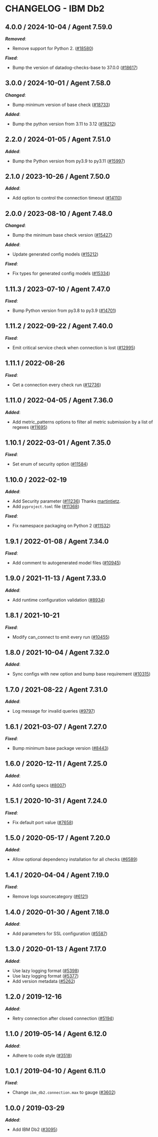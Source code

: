 # CHANGELOG - IBM Db2

<!-- towncrier release notes start -->

## 4.0.0 / 2024-10-04 / Agent 7.59.0

***Removed***:

* Remove support for Python 2. ([#18580](https://github.com/DataDog/integrations-core/pull/18580))

***Fixed***:

* Bump the version of datadog-checks-base to 37.0.0 ([#18617](https://github.com/DataDog/integrations-core/pull/18617))

## 3.0.0 / 2024-10-01 / Agent 7.58.0

***Changed***:

* Bump minimum version of base check ([#18733](https://github.com/DataDog/integrations-core/pull/18733))

***Added***:

* Bump the python version from 3.11 to 3.12 ([#18212](https://github.com/DataDog/integrations-core/pull/18212))

## 2.2.0 / 2024-01-05 / Agent 7.51.0

***Added***:

* Bump the Python version from py3.9 to py3.11 ([#15997](https://github.com/DataDog/integrations-core/pull/15997))

## 2.1.0 / 2023-10-26 / Agent 7.50.0

***Added***:

* Add option to control the connection timeout ([#14110](https://github.com/DataDog/integrations-core/pull/14110))

## 2.0.0 / 2023-08-10 / Agent 7.48.0

***Changed***:

* Bump the minimum base check version ([#15427](https://github.com/DataDog/integrations-core/pull/15427))

***Added***:

* Update generated config models ([#15212](https://github.com/DataDog/integrations-core/pull/15212))

***Fixed***:

* Fix types for generated config models ([#15334](https://github.com/DataDog/integrations-core/pull/15334))

## 1.11.3 / 2023-07-10 / Agent 7.47.0

***Fixed***:

* Bump Python version from py3.8 to py3.9 ([#14701](https://github.com/DataDog/integrations-core/pull/14701))

## 1.11.2 / 2022-09-22 / Agent 7.40.0

***Fixed***:

* Emit critical service check when connection is lost ([#12995](https://github.com/DataDog/integrations-core/pull/12995))

## 1.11.1 / 2022-08-26

***Fixed***:

* Get a connection every check run ([#12736](https://github.com/DataDog/integrations-core/pull/12736))

## 1.11.0 / 2022-04-05 / Agent 7.36.0

***Added***:

* Add metric_patterns options to filter all metric submission by a list of regexes ([#11695](https://github.com/DataDog/integrations-core/pull/11695))

## 1.10.1 / 2022-03-01 / Agent 7.35.0

***Fixed***:

* Set enum of security option ([#11584](https://github.com/DataDog/integrations-core/pull/11584))

## 1.10.0 / 2022-02-19

***Added***:

* Add Security parameter ([#11236](https://github.com/DataDog/integrations-core/pull/11236)) Thanks [martintietz](https://github.com/martintietz).
* Add `pyproject.toml` file ([#11368](https://github.com/DataDog/integrations-core/pull/11368))

***Fixed***:

* Fix namespace packaging on Python 2 ([#11532](https://github.com/DataDog/integrations-core/pull/11532))

## 1.9.1 / 2022-01-08 / Agent 7.34.0

***Fixed***:

* Add comment to autogenerated model files ([#10945](https://github.com/DataDog/integrations-core/pull/10945))

## 1.9.0 / 2021-11-13 / Agent 7.33.0

***Added***:

* Add runtime configuration validation ([#8934](https://github.com/DataDog/integrations-core/pull/8934))

## 1.8.1 / 2021-10-21

***Fixed***:

* Modify can_connect to emit every run ([#10455](https://github.com/DataDog/integrations-core/pull/10455))

## 1.8.0 / 2021-10-04 / Agent 7.32.0

***Added***:

* Sync configs with new option and bump base requirement ([#10315](https://github.com/DataDog/integrations-core/pull/10315))

## 1.7.0 / 2021-08-22 / Agent 7.31.0

***Added***:

* Log message for invalid queries ([#9797](https://github.com/DataDog/integrations-core/pull/9797))

## 1.6.1 / 2021-03-07 / Agent 7.27.0

***Fixed***:

* Bump minimum base package version ([#8443](https://github.com/DataDog/integrations-core/pull/8443))

## 1.6.0 / 2020-12-11 / Agent 7.25.0

***Added***:

* Add config specs ([#8007](https://github.com/DataDog/integrations-core/pull/8007))

## 1.5.1 / 2020-10-31 / Agent 7.24.0

***Fixed***:

* Fix default port value ([#7658](https://github.com/DataDog/integrations-core/pull/7658))

## 1.5.0 / 2020-05-17 / Agent 7.20.0

***Added***:

* Allow optional dependency installation for all checks ([#6589](https://github.com/DataDog/integrations-core/pull/6589))

## 1.4.1 / 2020-04-04 / Agent 7.19.0

***Fixed***:

* Remove logs sourcecategory ([#6121](https://github.com/DataDog/integrations-core/pull/6121))

## 1.4.0 / 2020-01-30 / Agent 7.18.0

***Added***:

* Add parameters for SSL configuration ([#5587](https://github.com/DataDog/integrations-core/pull/5587))

## 1.3.0 / 2020-01-13 / Agent 7.17.0

***Added***:

* Use lazy logging format ([#5398](https://github.com/DataDog/integrations-core/pull/5398))
* Use lazy logging format ([#5377](https://github.com/DataDog/integrations-core/pull/5377))
* Add version metadata ([#5262](https://github.com/DataDog/integrations-core/pull/5262))

## 1.2.0 / 2019-12-16

***Added***:

* Retry connection after closed connection ([#5194](https://github.com/DataDog/integrations-core/pull/5194))

## 1.1.0 / 2019-05-14 / Agent 6.12.0

***Added***:

* Adhere to code style ([#3518](https://github.com/DataDog/integrations-core/pull/3518))

## 1.0.1 / 2019-04-10 / Agent 6.11.0

***Fixed***:

* Change `ibm_db2.connection.max` to gauge ([#3602](https://github.com/DataDog/integrations-core/pull/3602))

## 1.0.0 / 2019-03-29

***Added***:

* Add IBM Db2 ([#3095](https://github.com/DataDog/integrations-core/pull/3095))
